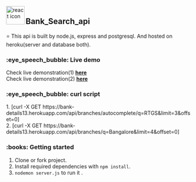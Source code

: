 
<img align="left" src="https://user-images.githubusercontent.com/76579213/117249399-2329cc00-ae5f-11eb-9ab2-95af21813433.png" height="50" alt="react icon"/>



<h2>Bank_Search_api</h2>
<p>
⭐ This api is built by node.js, express and postgresql. And hosted on heroku(server and database both).
</p>
<h3>:eye_speech_bubble: Live demo</h3>
Check live demonstration(1) <a target="_blank" href="https://bank-details13.herokuapp.com/api/branches/autocomplete/q=RTGS&limit=3&offset=0"><strong>here</strong></a><br/>
Check live demonstration(2)  <a target="_blank" href="https://bank-details13.herokuapp.com/api/branches/q=mumbai&limit=3&offset=0"><strong>here</strong></a>

<h3>:eye_speech_bubble: curl script</h3>
1. [curl -X GET https://bank-details13.herokuapp.com/api/branches/autocomplete/q=RTGS&limit=3&offset=0] <br/>
2. [curl -X GET https://bank-details13.herokuapp.com/api/branches/q=Bangalore&limit=4&offset=0]

<h3>:books: Getting started</h3>

1. Clone or fork project.
2. Install required dependencies with `npm install`.
3. `nodemon server.js` to run it .
